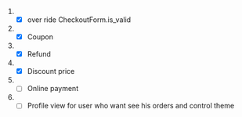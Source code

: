 1. - [x] over ride CheckoutForm.is_valid
2. - [x] Coupon
3. - [x] Refund
4. - [x] Discount price
5. - [ ] Online payment
6. - [ ] Profile view for user who want see his orders and control theme
